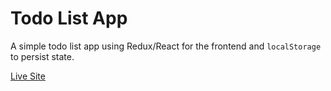 # Todo List App
A simple todo list app using Redux/React for the frontend and `localStorage` to persist state.

[Live Site](https://julielin0812.github.io/todo-list-app/)
